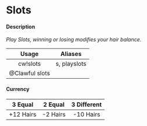 # Slots

#### Description

 _Play Slots, winning or losing modifies your hair balance._

| Usage | Aliases |
| :---: | :---: |
| cw!slots | s, playslots |
| @Clawful slots |  |

#### Currency

| 3 Equal | 2 Equal | 3 Different |
| :---: | :---: | :---: |
| +12 Hairs | -2 Hairs | -10 Hairs |



